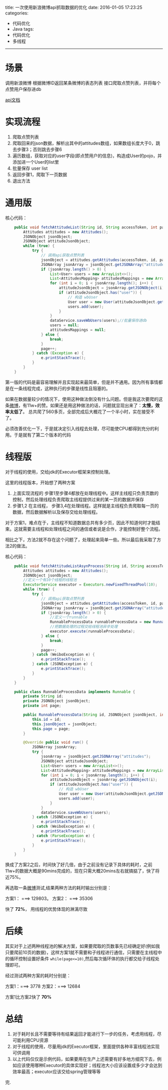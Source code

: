 title: 一次使用新浪微博api抓取数据的优化
date: 2016-01-05 17:23:25
categories: 
- 代码优化
- Java
tags: 
- 代码优化
- 多线程
---

# 场景

调用新浪微博 根据微博ID返回某条微博的表态列表 接口爬取点赞列表，并将每个点赞用户保存进db

[api文档](http://open.weibo.com/wiki/2/attitudes/show)

# 实现流程

1. 爬取点赞列表
2. 爬取回来的json数据，解析出其中的attitudes数组，如果数组长度大于0，跳去步骤3；否则跳去步骤6
3. 遍历数组，获取对应的user字段(即点赞用户的信息)，构造成User的pojo，并添加进一个User的list里
4. 批量保存 user list 
5. 返回步骤1，爬取下一页数据
6. 退出方法

# 通用版

核心代码： 

```java
    public void fetchAttitudeList(String id, String accessToken, int page, int count) {
        Attitudes attitudes = new Attitudes();
        JSONObject jsonObject;
        JSONObject attitudeJsonObject;
        while (true) {
            try {
                // 调用api获取点赞列表
                jsonObject = attitudes.getAttitudes(accessToken, id, page, count);
                JSONArray jsonArray = jsonObject.getJSONArray("attitudes");
                if (jsonArray.length() > 0) {
                    List<User> users = new ArrayList<>();
                    List<AttitudesMapping> attitudesMappings = new ArrayList<>();
                    for (int i = 0; i < jsonArray.length(); i++) {
                        attitudeJsonObject = jsonArray.getJSONObject(i);
                        if (attitudeJsonObject.has("user")) {
                            // 构造 wbUser
                            User user = new User(attitudeJsonObject.getJSONObject("user"));
                            users.add(user);
                        }
                    }
                    dataService.saveWbUsers(users);//批量保存进db
                    users = null;
                    attitudesMappings = null;
                } else {
                    break;
                }
                page++;
            } catch (Exception e) {
                e.printStackTrace();
            } 
        } 
    }
```

第一版的代码是最容易理解并且实现起来最简单，但是并不通用。因为所有事情都是在一条线程完成，这种执行的步骤是线性且阻塞的。

如果在数据量较少的情况下，使用这种做法倒没有什么问题。但是我这次要爬的这条[微博](http://weibo.com/2082990561/D8SBU9K2z)，有11w+的赞。如果还是用这种做法的话，问题就显现出来了：**太慢，效率太低了**。 总共爬了560多页，全部完成后大概花了一个半小时，实在接受不了。

必须改善优化一下，于是就决定引入线程去处理，尽可能使CPU都得到充分的利用。于是就有了第二个版本的代码

# 线程版

对于线程的使用，交给jdk的Executor框架来控制处理。

这里的线程版本，开始想了两种方案

1. 上面实现流程的 步骤1至步骤4都放在处理线程中。这样主线程只负责页数的控制，然后处理线程负责爬取主线程提供过来的某一页的数据并保存
2. 步骤1,2 在主线程， 步骤3,4在处理线程。这样就是主线程负责爬取每一页的数据，然后数据解析以及保存交给处理线程。


对于方案1，难点在于，主线程不知道数据总共有多少页，因此不知道何时才能结束。这就需要主线程和处理线程之间的通信或者说是合作，才能控制好整个流程。

相比之下，方法2就不存在这个问题了，处理起来简单一些。所以最后我采取了方法2的做法。

核心代码：

```java
    public void fetchAttitudeListAsynProcess(String id, String accessToken, int page, int count) {
        Attitudes attitudes = new Attitudes();
        JSONObject jsonObject;
        //定义一个有10个线程的线程池
        ExecutorService executor = Executors.newFixedThreadPool(10);
        while (true) {
            try {
                // 调用api获取点赞列表
                jsonObject = attitudes.getAttitudes(accessToken, id, page, count);
                JSONArray jsonArray = jsonObject.getJSONArray("attitudes");
                if (jsonArray.length() > 0) {
                    //定义一个runnable
                    RunnableProcessData runnableProcessData = new RunnableProcessData(id, jsonObject, page);
                    //把数据处理的过程交给线程池异步处理
                    executor.execute(runnableProcessData);
                } else {
                    break;
                }
                page++;
            } catch (WeiboException e) {
                e.printStackTrace();
            } catch (JSONException e) {
                e.printStackTrace();
            }
        }
    }

    public class RunnableProcessData implements Runnable {
        private String id;
        private JSONObject jsonObject;
        private int page;

        public RunnableProcessData(String id, JSONObject jsonObject, int page){
            this.id = id;
            this.jsonObject = jsonObject;
            this.page = page;
        }

        @Override public void run() {
            JSONArray jsonArray;
            try {
                jsonArray = jsonObject.getJSONArray("attitudes");
                JSONObject attitudeJsonObject;
                List<User> users = new ArrayList<>();
                List<AttitudesMapping> attitudesMappings = new ArrayList<>();
                for (int i = 0; i < jsonArray.length(); i++) {
                    attitudeJsonObject = jsonArray.getJSONObject(i);
                    if (attitudeJsonObject.has("user")) {
                        // 构造 wbUser
                        User user = new User(attitudeJsonObject.getJSONObject("user"));
                        users.add(user);
                    }
                }
                dataService.saveWbUsers(users);
            } catch (JSONException e) {
                e.printStackTrace();
            } catch (WeiboException e) {
                e.printStackTrace();
            } catch (ParseException e) {
                e.printStackTrace();
            }
        }
    }
```

换成了方案2之后，时间快了好几倍，由于之前没有记录下具体的耗时，之前11w+的数据大概是90mins完成的，现在只需大概20mins左右就搞掂了，快了将近75%。

再选取一条[微博](http://weibo.com/1563926367/D6ypd9KJw)测试,结果两种方法的耗时输出分别是：

方案1： ===> 129803。 方案2： ===> 35306

快了 **72%**， 用线程的优势体现的淋漓尽致

# 后续

其实对于上述两种线程池的解决方案，如果要爬取的页数事先已经确定好(例如我只要爬前10页的数据)，这样方案1就不需要和子线程进行通信，只需要在主线程中的循环控制设置好条件  `while(page<=10)`,然后每次循环体的执行都交给子线程处理即可。

经过测试两种方案的耗时分别是：

方案1：===> 3778
方案2：===> 12684

方案1比方案2快了 **70%**

# 总结

1. 对于耗时长且不需要等待有结果返回才能进行下一步的任务，考虑用线程，尽可能利用CPU资源
2. 对于线程的使用，尽量用jdk的Executor框架，里面提供各种丰富线程池实现可供调用
3. 以上代码仅仅是示例代码，如果要用在生产上还需要有好多地方细究下去，例如应该使用哪种Executor的具体实现好；线程池大小应该设置成多少才会达到效率最高；executor应该交给spring管理等等

完.
